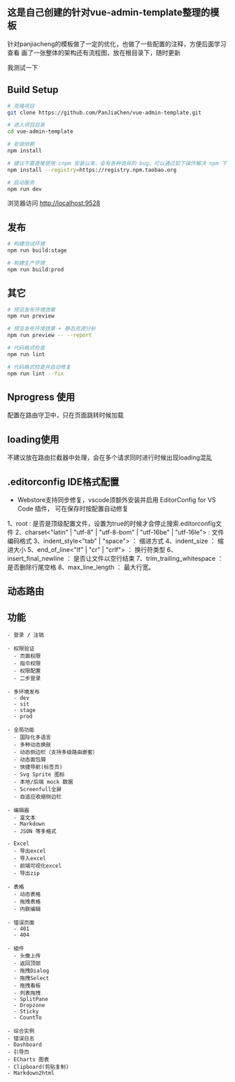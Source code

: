 ## 这是自己创建的针对vue-admin-template整理的模板
针对panjiacheng的模板做了一定的优化，也做了一些配置的注释，方便后面学习查看
画了一张整体的架构还有流程图，放在根目录下，随时更新


我测试一下
## Build Setup

```bash
# 克隆项目
git clone https://github.com/PanJiaChen/vue-admin-template.git

# 进入项目目录
cd vue-admin-template

# 安装依赖
npm install

# 建议不要直接使用 cnpm 安装以来，会有各种诡异的 bug。可以通过如下操作解决 npm 下载速度慢的问题
npm install --registry=https://registry.npm.taobao.org

# 启动服务
npm run dev
```

浏览器访问 [http://localhost:9528](http://localhost:9528)

## 发布

```bash
# 构建测试环境
npm run build:stage

# 构建生产环境
npm run build:prod
```

## 其它

```bash
# 预览发布环境效果
npm run preview

# 预览发布环境效果 + 静态资源分析
npm run preview -- --report

# 代码格式检查
npm run lint

# 代码格式检查并自动修复
npm run lint --fix
```

## Nprogress 使用
配置在路由守卫中，只在页面跳转时候加载

## loading使用
不建议放在路由拦截器中处理，会在多个请求同时进行时候出现loading混乱

## .editorconfig IDE格式配置
- Webstore支持同步修复，vscode须额外安装并启用 EditorConfig for VS Code 插件， 可在保存时按配置自动修复

1、root<boolean>  :  是否是顶级配置文件，设置为true的时候才会停止搜索.editorconfig文件
2、charset<"latin" | "utf-8" | "utf-8-bom" | "utf-16be" | "utf-16le">     :    文件编码格式
3、indent_style<"tab" | "space">    ：  缩进方式
4、indent_size<number>    ：    缩进大小
5、end_of_line<"lf" | "cr" | "crlf">    ：    换行符类型
6、insert_final_newline<boolean>   ：     是否让文件以空行结束
7、trim_trailing_whitespace<boolean>  ：   是否删除行尾空格 
8、max_line_length<number>    ：    最大行宽。

## 动态路由
## 功能

```
- 登录 / 注销

- 权限验证
  - 页面权限
  - 指令权限
  - 权限配置
  - 二步登录

- 多环境发布
  - dev
  - sit
  - stage
  - prod

- 全局功能
  - 国际化多语言
  - 多种动态换肤
  - 动态侧边栏（支持多级路由嵌套）
  - 动态面包屑
  - 快捷导航(标签页)
  - Svg Sprite 图标
  - 本地/后端 mock 数据
  - Screenfull全屏
  - 自适应收缩侧边栏

- 编辑器
  - 富文本
  - Markdown
  - JSON 等多格式

- Excel
  - 导出excel
  - 导入excel
  - 前端可视化excel
  - 导出zip

- 表格
  - 动态表格
  - 拖拽表格
  - 内联编辑

- 错误页面
  - 401
  - 404

- 組件
  - 头像上传
  - 返回顶部
  - 拖拽Dialog
  - 拖拽Select
  - 拖拽看板
  - 列表拖拽
  - SplitPane
  - Dropzone
  - Sticky
  - CountTo

- 综合实例
- 错误日志
- Dashboard
- 引导页
- ECharts 图表
- Clipboard(剪贴复制)
- Markdown2html
```

